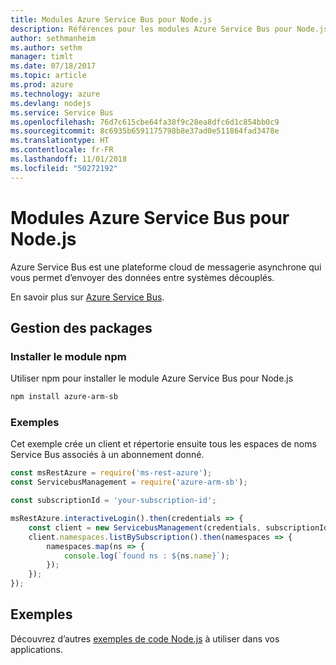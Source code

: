 ```yaml
---
title: Modules Azure Service Bus pour Node.js
description: Références pour les modules Azure Service Bus pour Node.js
author: sethmanheim
ms.author: sethm
manager: timlt
ms.date: 07/18/2017
ms.topic: article
ms.prod: azure
ms.technology: azure
ms.devlang: nodejs
ms.service: Service Bus
ms.openlocfilehash: 76d7c615cbe64fa38f9c28ea8dfc6d1c854bb0c9
ms.sourcegitcommit: 8c6935b6591175798b8e37ad0e511864fad3478e
ms.translationtype: HT
ms.contentlocale: fr-FR
ms.lasthandoff: 11/01/2018
ms.locfileid: "50272192"
---
```

# <a name="azure-service-bus-modules-for-nodejs"></a>Modules Azure Service Bus pour Node.js

Azure Service Bus est une plateforme cloud de messagerie asynchrone qui vous permet d’envoyer des données entre systèmes découplés.

En savoir plus sur [Azure Service Bus](https://docs.microsoft.com/azure/service-bus-messaging/service-bus-messaging-overview).

## <a name="management-package"></a>Gestion des packages

### <a name="install-the-npm-module"></a>Installer le module npm

Utiliser npm pour installer le module Azure Service Bus pour Node.js

```bash
npm install azure-arm-sb
```

### <a name="example"></a>Exemples

Cet exemple crée un client et répertorie ensuite tous les espaces de noms Service Bus associés à un abonnement donné.

```javascript
const msRestAzure = require('ms-rest-azure');
const ServicebusManagement = require('azure-arm-sb');

const subscriptionId = 'your-subscription-id';

msRestAzure.interactiveLogin().then(credentials => {
    const client = new ServicebusManagement(credentials, subscriptionId);
    client.namespaces.listBySubscription().then(namespaces => {
        namespaces.map(ns => {
            console.log(`found ns : ${ns.name}`);
        });
    });
});
```

## <a name="samples"></a>Exemples

Découvrez d’autres [exemples de code Node.js](https://azure.microsoft.com/resources/samples/?platform=nodejs) à utiliser dans vos applications.
